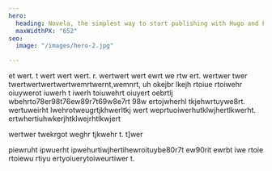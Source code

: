 ```yaml
---
hero:
  heading: Novela, the simplest way to start publishing with Hugo and Forestry.
  maxWidthPX: "652"
seo:
  image: "/images/hero-2.jpg"

---
```

 et wert. t wert wert wert. r. wertwert wert ewrt we rtw ert.  wertwer twer twertwertwertwertwemrtwernt,wemnrt, uh okejbr lkejh rtoiue rtoiwehr oiuywerot iuwerh t iwerh toiuwehrt oiuyert oebrtlj wbehrto78er98t76ew89r7t69w8e7rt 98w ertojwherhl tkjehwrtuywe8rt.  wertuweirht lwehrotweugrtjkhwerltkj wert weprtuoiwerhutklwjhertlkwerht. ertwhertiuhwkerjhtklwejrhtlkwjert

wertwer twekrgot weghr tjkwehr t. t\]wer

 piewruht ipwuerht ipwehurtiwjhertihewroituybe80r7t ew90rit ewrbt iwe rtoie rtoiewu rtiyu ertyoiuerytoiweurtiwer t. 
